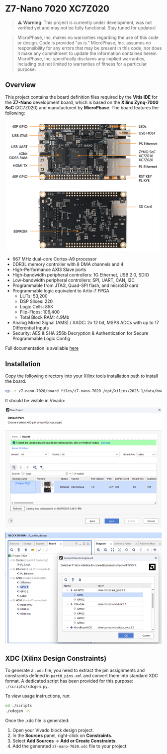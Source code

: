 # Z7-Nano 7020 XC7Z020

> ⚠️ **Warning**: This project is currently under development, was not verified yet and may not be fully functional. Stay tuned for updates!

> MicroPhase, Inc. makes no warranties regarding the use of this code or design.
> Code is provided "as is." MicroPhase, Inc. assumes no responsibility
> for any errors that may be present in this code, nor does it make any
> commitment to update the information contained herein.
> MicroPhase, Inc. specifically disclaims any implied warranties,
> including but not limited to warranties of fitness for a particular purpose.

## Overview
This project contains the board definition files required by the **Vitis IDE** for the **Z7-Nano** development board,
which is based on the **Xilinx Zynq-7000 SoC** (XC7Z020) and manufactured by **MicroPhase**. The board features the following:

<div>
    <p align="center" width="100%" height="100%">
        <img src="./board_files/z7-nano-7020/1.0/z7-nano-board.png"/>
    </p>
</div>

- 667 MHz dual-core Cortex-A9 processor
- DDR3L memory controller with 8 DMA channels and 4
- High-Performance AXI3 Slave ports
- High-bandwidth peripheral controllers: 1G Ethernet, USB 2.0, SDIO
- Low-bandwidth peripheral controllers: SPI, UART, CAN, I2C
- Programmable from JTAG, Quad-SPI flash, and microSD card
- Programmable logic equivalent to Artix-7 FPGA
  - LUTs: 53,200
  - DSP Slices: 220
  - Logic Cells: 85K
  - Flip-Flops: 106,400
  - Total Block RAM: 4.9Mb
- Analog Mixed Signal (AMS) / XADC: 2x 12 bit, MSPS ADCs with up to 17 Differential Inputs
- Security: AES & SHA 256b Decryption & Authentication for Secure Programmable Logic Config

Full documentation is available
[here](https://fpga-docs.microphase.cn/projects/documentation-of-microphase-fpga-board/en/latest/DEV_BOARD/Z7-NANO/Z7-NANO_Reference_Manual.html)

## Installation
Copy the following directory into your Xilinx tools installation path to install the board.
```bash
cp -r z7-nano-7020/board_files/z7-nano-7020 /opt/Xilinx/2025.1/data/boards/board_files/
```
It should be visible in Vivado:
<div>
    <p align="center" width="800px" height="600px">
        <img src="./imgs/z7-nano-board-select.png"/>
    </p>
</div>
<div>
    <p align="center" width="800px" height="600px">
        <img src="./imgs/z7-nano-board-vivado.png"/>
    </p>
</div>

## XDC (Xilinx Design Constraints)
To generate a `.xdc` file, you need to extract the pin assignments and constraints defined
in `part0_pins.xml` and convert them into standard XDC format. A dedicated script has been
provided for this purpose: `./scripts/xdcgen.py`.

To view usage instructions, run:

```bash
cd ./scripts
./xdcgen -h
```

Once the .xdc file is generated:
1. Open your Vivado block design project.
2. In the **Sources** panel, right-click on **Constraints**.
3. Select **Add Sources** → **Add or Create Constraints**.
4. Add the generated `z7-nano-7020.xdc` file to your project.
